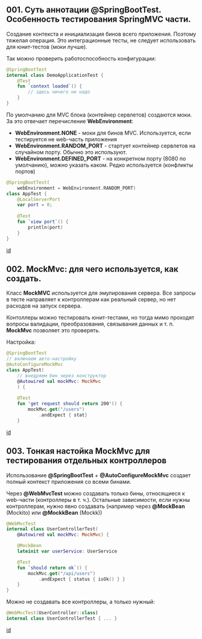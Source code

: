 ## 001. Суть аннотации @SpringBootTest. Особенность тестирования SpringMVC части.


Создание контекста и инициализация бинов всего приложения. Поэтому тяжелая операция. Это интеграционные тесты, не следует использовать для юнит-тестов (моки лучше).

Так можно проверить работоспособность конфигурации:
```kt
@SpringBootTest
internal class DemoApplicationTest {
    @Test
    fun `context loaded`() {
        // здесь ничего не надо
    }
}
```

По умолчанию для MVC блока (контейнер сервлетов) создаются моки. За это отвечает перечисление **WebEnvironment**:
* **WebEnvironment.NONE** - моки для бинов MVC. Используется, если тестируется не web-часть приложения
* **WebEnvironment.RANDOM_PORT** - стартует контейнер сервлетов на случайном порту. Обычно это используют.
* **WebEnvironment.DEFINED_PORT** - на конкретном порту (8080 по умолчанию), можно указать каком. Редко используется (конфликты портов)
```kt
@SpringBootTest(
    webEnvironment = WebEnvironment.RANDOM_PORT)
class AppTest {
    @LocalServerPort
    var port = 0;
    
    @Test
    fun `view port`() {
        println(port)
    }
}
```


[id](003.007.001)


## 002. MockMvc: для чего используется, как создать.


Класс **MockMVC** используется для эмулирования сервера. Все запросы в тесте направляет к контроллерам как реальный сервер, но нет расходов на запуск сервера.

Контоллеры можно тестировать юнит-тестами, но тогда мимо проходят вопросы валидации, преобразования, связывания данных и т. п. **MockMvc** позволяет это проверять.

Настройка:
```kt
@SpringBootTest
// включаем авто-настройку
@AutoConfigureMockMvc 
class AppTest(
    // внедряем бин через конструктор
    @Autowired val mockMvc: MockMvc 
    ) {
    
    @Test
    fun 'get request should return 200'() {
        mockMvc.get("/users")
            .andExpect { stat}
    }
```


[id](003.007.002)


## 003. Тонкая настойка MockMvc для тестирования отдельных контроллеров


Использование **@SpringBootTest** + **@AutoConfigureMockMvc** создает полный контекст приложения со всеми бинами.

Через **@WebMvcTest** можно создавать только бины, относящиеся к web-части (контроллеры в т. ч.). Остальные зависимости, если нужны контроллерам, нужно явно создавать (например через **@MockBean** (Mockito) или **@MockkBean** (Mockk))
```kt
@WebMvcTest
internal class UserControllerTest(
    @Autowired val mockMvc: MockMvc) {

    @MockBean
    lateinit var userService: UserService

    @Test
    fun `should return ok`() {
        mockMvc.get("/api/users")
            .andExpect { status { isOk() } }
    }
}
```
Можно не создавать все контроллеры, а только нужный:
```kt
@WebMvcTest(UserController::class)
internal class UserControllerTest { ... }
```


[id](003.007.003)
